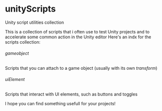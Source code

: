 # unityScripts
Unity script utilities collection

This is a collection of scripts that i often use to test Unity projects and to accelerate some common action in the Unity editor
Here's an indx for the scripts collection:

###### gameobject
Scripts that you can attach to a game object (usually with its own *transform*)

###### uiElement
Scripts that interact with UI elements, such as buttons and toggles

I hope you can find something usefull for your projects!
